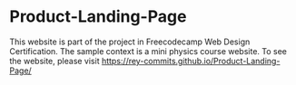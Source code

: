 # Product-Landing-Page
This website is part of the project in Freecodecamp Web Design Certification.
The sample context is a mini physics course website.
To see the website, please visit https://rey-commits.github.io/Product-Landing-Page/
